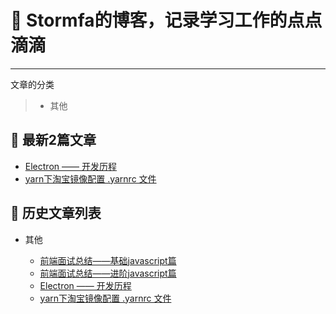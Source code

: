 # 🌱 Stormfa的博客，记录学习工作的点点滴滴

------

文章的分类

> * 其他


## 🌱 最新2篇文章 
  
  - [Electron —— 开发历程](https://github.com/victor-fa/blog/issues/3)
  - [yarn下淘宝镜像配置 .yarnrc 文件](https://github.com/victor-fa/blog/issues/4)
  

## 🌱 历史文章列表
    
 * 其他
 
    * [前端面试总结——基础javascript篇](https://github.com/victor-fa/blog/issues/1)
    * [前端面试总结——进阶javascript篇](https://github.com/victor-fa/blog/issues/2)
    * [Electron —— 开发历程](https://github.com/victor-fa/blog/issues/3)
    * [yarn下淘宝镜像配置 .yarnrc 文件](https://github.com/victor-fa/blog/issues/4)

 
